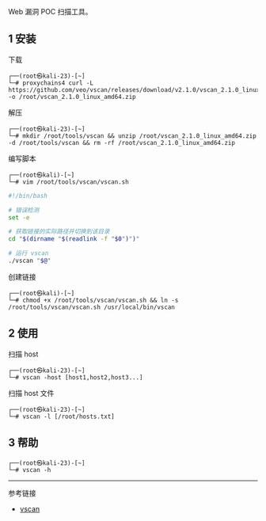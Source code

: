Web 漏洞 POC 扫描工具。

## 1 安装

下载

```shell
┌──(root㉿kali-23)-[~]
└─# proxychains4 curl -L https://github.com/veo/vscan/releases/download/v2.1.0/vscan_2.1.0_linux_amd64.zip -o /root/vscan_2.1.0_linux_amd64.zip
```

解压

```shell
┌──(root㉿kali-23)-[~]
└─# mkdir /root/tools/vscan && unzip /root/vscan_2.1.0_linux_amd64.zip -d /root/tools/vscan && rm -rf /root/vscan_2.1.0_linux_amd64.zip
```

编写脚本

```shell
┌──(root㉿kali)-[~]
└─# vim /root/tools/vscan/vscan.sh
```

```sh
#!/bin/bash

# 错误检测
set -e

# 获取链接的实际路径并切换到该目录
cd "$(dirname "$(readlink -f "$0")")"

# 运行 vscan
./vscan "$@"
```

创建链接

```shell
┌──(root㉿kali)-[~]
└─# chmod +x /root/tools/vscan/vscan.sh && ln -s /root/tools/vscan/vscan.sh /usr/local/bin/vscan
```

## 2 使用

扫描 host

```shell
┌──(root㉿kali-23)-[~]
└─# vscan -host [host1,host2,host3...]
```

扫描 host 文件

```shell
┌──(root㉿kali-23)-[~]
└─# vscan -l [/root/hosts.txt]
```

## 3 帮助

```shell
┌──(root㉿kali-23)-[~]
└─# vscan -h
```

---

参考链接

- [vscan](https://github.com/veo/vscan)
